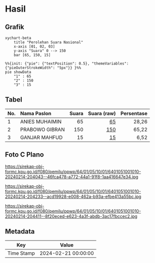 # Hasil

## Grafik

```mermaid
xychart-beta
    title "Perolehan Suara Nasional"
    x-axis [01, 02, 03]
    y-axis "Suara" 0 --> 150
    bar [65, 150, 15]
```

```mermaid
%%{init: {"pie": {"textPosition": 0.5}, "themeVariables": {"pieOuterStrokeWidth": "5px"}} }%%
pie showData
    "1" : 65
    "2" : 150
    "3" : 15
```

## Tabel

| No. | Nama Paslon    | Suara | Suara (raw) | Persentase |
|:--- |:-------------- | -----:| -----------:| ----------:|
| 1   | ANIES MUHAIMIN | 65    | [65][p-1]   | 28,26      |
| 2   | PRABOWO GIBRAN | 150   | [150][p-2]  | 65,22      |
| 3   | GANJAR MAHFUD  | 15    | [15][p-3]   | 6,52       |


[p-1]: https://github.com/gigit-pemilu/pemilu-2024/blob/main/pilpres/hitung-suara/sub/64-kalimantan-timur/sub/01-paser/sub/05-kuaro/sub/1001-kuaro/sub/010-tps/sub/paslon-1.txt
[p-2]: https://github.com/gigit-pemilu/pemilu-2024/blob/main/pilpres/hitung-suara/sub/64-kalimantan-timur/sub/01-paser/sub/05-kuaro/sub/1001-kuaro/sub/010-tps/sub/paslon-2.txt
[p-3]: https://github.com/gigit-pemilu/pemilu-2024/blob/main/pilpres/hitung-suara/sub/64-kalimantan-timur/sub/01-paser/sub/05-kuaro/sub/1001-kuaro/sub/010-tps/sub/paslon-3.txt

## Foto C Plano

https://sirekap-obj-formc.kpu.go.id/f080/pemilu/ppwp/64/01/05/10/01/6401051001010-20240214-204043--46fca478-a772-44a1-91f8-1aa416647e34.jpg

https://sirekap-obj-formc.kpu.go.id/f080/pemilu/ppwp/64/01/05/10/01/6401051001010-20240214-204233--acd19928-e008-462a-b93a-efbe413a55bc.jpg

https://sirekap-obj-formc.kpu.go.id/f080/pemilu/ppwp/64/01/05/10/01/6401051001010-20240214-204411--8f20eced-e623-4a3f-abdb-3ac17fbccec2.jpg


## Metadata

| Key        | Value               |
| ---------- | ------------------- |
| Time Stamp | 2024-02-21 00:00:00 |



